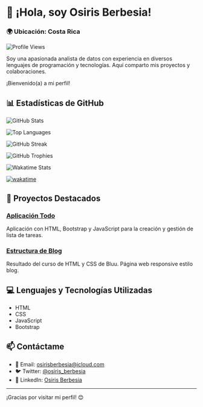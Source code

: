 # 👋 ¡Hola, soy Osiris Berbesia!

### 🌍 Ubicación: Costa Rica

![Profile Views](https://komarev.com/ghpvc/?username=osirisberbesia&color=FF00FF&style=flat)

Soy una apasionada analista de datos con experiencia en diversos lenguajes de programación y tecnologías. Aquí comparto mis proyectos y colaboraciones. 

¡Bienvenido(a) a mi perfil!

## 📊 Estadísticas de GitHub

![GitHub Stats](https://github-readme-stats.vercel.app/api?username=osirisberbesia&theme=radical&show_icons=true&bg_color=000000&title_color=FF00FF&text_color=00FFFF&icon_color=FFFF00)

![Top Languages](https://github-readme-stats.vercel.app/api/top-langs/?username=osirisberbesia&theme=radical&layout=compact&bg_color=000000&title_color=FF00FF&text_color=00FFFF&icon_color=FFFF00)

![GitHub Streak](https://github-readme-streak-stats.herokuapp.com/?user=osirisberbesia&theme=radical&background=000000&border=FF00FF&stroke=00FFFF&fire=FFFF00&ring=FFFF00)

![GitHub Trophies](https://github-profile-trophy.vercel.app/?username=osirisberbesia&theme=radical&background=000000&title=FF00FF&text=00FFFF&icon=FFFF00)

![Wakatime Stats](https://github-readme-stats.vercel.app/api/wakatime?username=@021ecccf-3437-498b-b624-e6bf233003dc&theme=radical&bg_color=000000&title_color=FF00FF&text_color=00FFFF&icon_color=FFFF00)

[![wakatime](https://wakatime.com/badge/user/021ecccf-3437-498b-b624-e6bf233003dc.svg)](https://wakatime.com/@021ecccf-3437-498b-b624-e6bf233003dc)





## 🚀 Proyectos Destacados

### [Aplicación Todo](https://github.com/osirisberbesia/app_todo_basic)
Aplicación con HTML, Bootstrap y JavaScript para la creación y gestión de lista de tareas.

### [Estructura de Blog](https://github.com/osirisberbesia/blog_structure)
Resultado del curso de HTML y CSS de Bluu. Página web responsive estilo blog.

## 💻 Lenguajes y Tecnologías Utilizadas
- HTML
- CSS
- JavaScript
- Bootstrap

## 📫 Contáctame
- 📧 Email: [osirisberbesia@icloud.com](mailto:osirisberbesia@icloud.com)
- 🐦 Twitter: [@osiris_berbesia](https://twitter.com/osiris_berbesia)
- 💼 LinkedIn: [Osiris Berbesia](https://linkedin.com/in/osirisberbesia)

---

¡Gracias por visitar mi perfil! 😊

